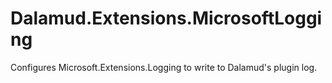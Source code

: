 # Dalamud.Extensions.MicrosoftLogging

Configures Microsoft.Extensions.Logging to write to Dalamud's plugin log.
